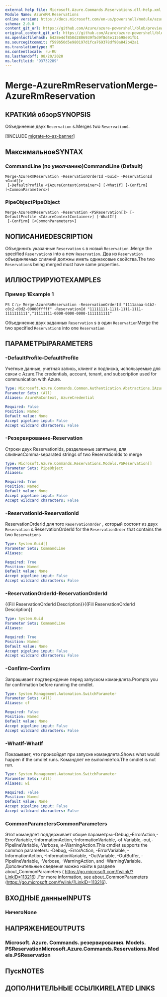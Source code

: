 ```yaml
---
external help file: Microsoft.Azure.Commands.Reservations.dll-Help.xml
Module Name: AzureRM.Reservations
online version: https://docs.microsoft.com/en-us/powershell/module/azurerm.reservations/merge-azurermreservation
schema: 2.0.0
content_git_url: https://github.com/Azure/azure-powershell/blob/preview/src/ResourceManager/Reservations/Commands.Reservations/help/Merge-AzureRmReservation.md
original_content_git_url: https://github.com/Azure/azure-powershell/blob/preview/src/ResourceManager/Reservations/Commands.Reservations/help/Merge-AzureRmReservation.md
ms.openlocfilehash: 6428e4df850d2806939f5d9f8d4e115698e91fb1
ms.sourcegitcommit: f599b50d5e980197d1fca769378df90a842b42a1
ms.translationtype: MT
ms.contentlocale: ru-RU
ms.lasthandoff: 08/20/2020
ms.locfileid: "93732289"
---
```

# <span data-ttu-id="5d0c4-101">Merge-AzureRmReservation</span><span class="sxs-lookup"><span data-stu-id="5d0c4-101">Merge-AzureRmReservation</span></span>

## <span data-ttu-id="5d0c4-102">КРАТКИй обзор</span><span class="sxs-lookup"><span data-stu-id="5d0c4-102">SYNOPSIS</span></span>
<span data-ttu-id="5d0c4-103">Объединение двух `Reservation` s.</span><span class="sxs-lookup"><span data-stu-id="5d0c4-103">Merges two `Reservation`s.</span></span>

[!INCLUDE [migrate-to-az-banner](../../includes/migrate-to-az-banner.md)]

## <span data-ttu-id="5d0c4-104">Максимальное</span><span class="sxs-lookup"><span data-stu-id="5d0c4-104">SYNTAX</span></span>

### <span data-ttu-id="5d0c4-105">CommandLine (по умолчанию)</span><span class="sxs-lookup"><span data-stu-id="5d0c4-105">CommandLine (Default)</span></span>
```
Merge-AzureRmReservation -ReservationOrderId <Guid> -ReservationId <Guid[]>
 [-DefaultProfile <IAzureContextContainer>] [-WhatIf] [-Confirm] [<CommonParameters>]
```

### <span data-ttu-id="5d0c4-106">PipeObject</span><span class="sxs-lookup"><span data-stu-id="5d0c4-106">PipeObject</span></span>
```
Merge-AzureRmReservation -Reservation <PSReservation[]> [-DefaultProfile <IAzureContextContainer>] [-WhatIf]
 [-Confirm] [<CommonParameters>]
```

## <span data-ttu-id="5d0c4-107">NОПИСАНИЕ</span><span class="sxs-lookup"><span data-stu-id="5d0c4-107">DESCRIPTION</span></span>
<span data-ttu-id="5d0c4-108">Объединить указанные `Reservation` s в новый `Reservation` .</span><span class="sxs-lookup"><span data-stu-id="5d0c4-108">Merge the specified `Reservation`s into a new `Reservation`.</span></span> <span data-ttu-id="5d0c4-109">Два из `Reservation` объединяемых слияний должны иметь одинаковые свойства.</span><span class="sxs-lookup"><span data-stu-id="5d0c4-109">The two `Reservation`s being merged must have same properties.</span></span>

## <span data-ttu-id="5d0c4-110">ИЛЛЮСТРИРУЮТ</span><span class="sxs-lookup"><span data-stu-id="5d0c4-110">EXAMPLES</span></span>

### <span data-ttu-id="5d0c4-111">Пример 1</span><span class="sxs-lookup"><span data-stu-id="5d0c4-111">Example 1</span></span>
```
PS C:\> Merge-AzureRmReservation -ReservationOrderId "1111aaaa-b1b2-c0c2-d0d2-00000fffff" -ReservationId "11111111-1111-1111-1111-1111111111","11111111-0000-0000-0000-1111111111"
```

<span data-ttu-id="5d0c4-112">Объединение двух заданных `Reservation` s в один `Reservation`</span><span class="sxs-lookup"><span data-stu-id="5d0c4-112">Merge the two specified `Reservation`s into one `Reservation`</span></span>

## <span data-ttu-id="5d0c4-113">ПАРАМЕТРЫ</span><span class="sxs-lookup"><span data-stu-id="5d0c4-113">PARAMETERS</span></span>

### <span data-ttu-id="5d0c4-114">-DefaultProfile</span><span class="sxs-lookup"><span data-stu-id="5d0c4-114">-DefaultProfile</span></span>
<span data-ttu-id="5d0c4-115">Учетные данные, учетная запись, клиент и подписка, используемые для связи с Azure.</span><span class="sxs-lookup"><span data-stu-id="5d0c4-115">The credentials, account, tenant, and subscription used for communication with Azure.</span></span>

```yaml
Type: Microsoft.Azure.Commands.Common.Authentication.Abstractions.IAzureContextContainer
Parameter Sets: (All)
Aliases: AzureRmContext, AzureCredential

Required: False
Position: Named
Default value: None
Accept pipeline input: False
Accept wildcard characters: False
```

### <span data-ttu-id="5d0c4-116">-Резервирование</span><span class="sxs-lookup"><span data-stu-id="5d0c4-116">-Reservation</span></span>
<span data-ttu-id="5d0c4-117">Строки двух ReservationIds, разделенные запятыми, для слияния</span><span class="sxs-lookup"><span data-stu-id="5d0c4-117">Comma-separated strings of two ReservationIds to merge</span></span>

```yaml
Type: Microsoft.Azure.Commands.Reservations.Models.PSReservation[]
Parameter Sets: PipeObject
Aliases:

Required: True
Position: Named
Default value: None
Accept pipeline input: False
Accept wildcard characters: False
```

### <span data-ttu-id="5d0c4-118">-ReservationId</span><span class="sxs-lookup"><span data-stu-id="5d0c4-118">-ReservationId</span></span>
<span data-ttu-id="5d0c4-119">ReservationOrderId для того `ReservationOrder` , который состоит из двух `Reservation` s.</span><span class="sxs-lookup"><span data-stu-id="5d0c4-119">ReservationOrderId for the `ReservationOrder` that contains the two `Reservation`s</span></span>

```yaml
Type: System.Guid[]
Parameter Sets: CommandLine
Aliases:

Required: True
Position: Named
Default value: None
Accept pipeline input: False
Accept wildcard characters: False
```

### <span data-ttu-id="5d0c4-120">-ReservationOrderId</span><span class="sxs-lookup"><span data-stu-id="5d0c4-120">-ReservationOrderId</span></span>
<span data-ttu-id="5d0c4-121">{{Fill ReservationOrderId Description}}</span><span class="sxs-lookup"><span data-stu-id="5d0c4-121">{{Fill ReservationOrderId Description}}</span></span>

```yaml
Type: System.Guid
Parameter Sets: CommandLine
Aliases:

Required: True
Position: Named
Default value: None
Accept pipeline input: False
Accept wildcard characters: False
```

### <span data-ttu-id="5d0c4-122">-Confirm</span><span class="sxs-lookup"><span data-stu-id="5d0c4-122">-Confirm</span></span>
<span data-ttu-id="5d0c4-123">Запрашивает подтверждение перед запуском командлета.</span><span class="sxs-lookup"><span data-stu-id="5d0c4-123">Prompts you for confirmation before running the cmdlet.</span></span>

```yaml
Type: System.Management.Automation.SwitchParameter
Parameter Sets: (All)
Aliases: cf

Required: False
Position: Named
Default value: None
Accept pipeline input: False
Accept wildcard characters: False
```

### <span data-ttu-id="5d0c4-124">-WhatIf</span><span class="sxs-lookup"><span data-stu-id="5d0c4-124">-WhatIf</span></span>
<span data-ttu-id="5d0c4-125">Показывает, что произойдет при запуске командлета.</span><span class="sxs-lookup"><span data-stu-id="5d0c4-125">Shows what would happen if the cmdlet runs.</span></span> <span data-ttu-id="5d0c4-126">Командлет не выполняется.</span><span class="sxs-lookup"><span data-stu-id="5d0c4-126">The cmdlet is not run.</span></span>

```yaml
Type: System.Management.Automation.SwitchParameter
Parameter Sets: (All)
Aliases: wi

Required: False
Position: Named
Default value: None
Accept pipeline input: False
Accept wildcard characters: False
```

### <span data-ttu-id="5d0c4-127">CommonParameters</span><span class="sxs-lookup"><span data-stu-id="5d0c4-127">CommonParameters</span></span>
<span data-ttu-id="5d0c4-128">Этот командлет поддерживает общие параметры:-Debug,-ErrorAction,-ErrorVariable,-InformationAction,-InformationVariable,-of Variable,-out,-PipelineVariable,-Verbose, и-WarningAction.</span><span class="sxs-lookup"><span data-stu-id="5d0c4-128">This cmdlet supports the common parameters: -Debug, -ErrorAction, -ErrorVariable, -InformationAction, -InformationVariable, -OutVariable, -OutBuffer, -PipelineVariable, -Verbose, -WarningAction, and -WarningVariable.</span></span> <span data-ttu-id="5d0c4-129">Дополнительные сведения можно найти в разделе about_CommonParameters ( https://go.microsoft.com/fwlink/?LinkID=113216) .</span><span class="sxs-lookup"><span data-stu-id="5d0c4-129">For more information, see about_CommonParameters (https://go.microsoft.com/fwlink/?LinkID=113216).</span></span>

## <span data-ttu-id="5d0c4-130">ВХОДНЫЕ данные</span><span class="sxs-lookup"><span data-stu-id="5d0c4-130">INPUTS</span></span>

### <span data-ttu-id="5d0c4-131">Ничего</span><span class="sxs-lookup"><span data-stu-id="5d0c4-131">None</span></span>

## <span data-ttu-id="5d0c4-132">НАПРЯЖЕНИЕ</span><span class="sxs-lookup"><span data-stu-id="5d0c4-132">OUTPUTS</span></span>

### <span data-ttu-id="5d0c4-133">Microsoft. Azure. Commands. резервирования. Models. PSReservation</span><span class="sxs-lookup"><span data-stu-id="5d0c4-133">Microsoft.Azure.Commands.Reservations.Models.PSReservation</span></span>

## <span data-ttu-id="5d0c4-134">Пуск</span><span class="sxs-lookup"><span data-stu-id="5d0c4-134">NOTES</span></span>

## <span data-ttu-id="5d0c4-135">ДОПОЛНИТЕЛЬНЫЕ ССЫЛКИ</span><span class="sxs-lookup"><span data-stu-id="5d0c4-135">RELATED LINKS</span></span>
